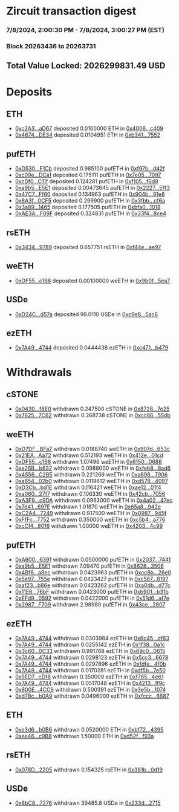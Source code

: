 # Zircuit transaction digest
### 7/8/2024, 2:00:30 PM - 7/8/2024, 3:00:27 PM (EST)
### Block 20263436 to 20263731

## Total Value Locked: 2026299831.49 USD

# Deposits
## ETH
- [0xc2A3...aD67](https://etherscan.io/address/0xc2A33C6726e91e2c43f244e312c58D905d3CaD67) deposited 0.0100000 ETH in [0x4006...c409](https://etherscan.io/tx/0xc2A33C6726e91e2c43f244e312c58D905d3CaD67)
- [0x4674...DE34](https://etherscan.io/address/0x46746059154A7b010226269a94723b5Bc2b6DE34) deposited 0.0104951 ETH in [0xb341...7552](https://etherscan.io/tx/0x46746059154A7b010226269a94723b5Bc2b6DE34)
## pufETH
- [0xD530...F1Cb](https://etherscan.io/address/0xD530fc2FEBb3e074EFFA25033609Fe6672AfF1Cb) deposited 0.985100 pufETH in [0xf97b...d42f](https://etherscan.io/tx/0xD530fc2FEBb3e074EFFA25033609Fe6672AfF1Cb)
- [0xc09e...DCa1](https://etherscan.io/address/0xc09eADa5F96899339618d1893d812930629bDCa1) deposited 0.175111 pufETH in [0x7e05...7097](https://etherscan.io/tx/0xc09eADa5F96899339618d1893d812930629bDCa1)
- [0xcDf0...C11f](https://etherscan.io/address/0xcDf0D1dFf165F9828E69f70eB25F228faCD9C11f) deposited 0.124281 pufETH in [0xf105...f6d9](https://etherscan.io/tx/0xcDf0D1dFf165F9828E69f70eB25F228faCD9C11f)
- [0xa9b5...E5E1](https://etherscan.io/address/0xa9b5Da22440DEDd72535EC0525582Ca0B63bE5E1) deposited 0.00473645 pufETH in [0x2227...51f3](https://etherscan.io/tx/0xa9b5Da22440DEDd72535EC0525582Ca0B63bE5E1)
- [0x47C7...Ff60](https://etherscan.io/address/0x47C711Be933Ef3b0B7aE107306c49C3491E1Ff60) deposited 0.134963 pufETH in [0x904b...91e8](https://etherscan.io/tx/0x47C711Be933Ef3b0B7aE107306c49C3491E1Ff60)
- [0x8A3f...0CF5](https://etherscan.io/address/0x8A3f6961F4894e41E37a27A4d9A2d3B73faC0CF5) deposited 0.299900 pufETH in [0x3fbb...cf6a](https://etherscan.io/tx/0x8A3f6961F4894e41E37a27A4d9A2d3B73faC0CF5)
- [0x3a89...1465](https://etherscan.io/address/0x3a8978BD5eCf96c9942A13cb91D935cC90fb1465) deposited 0.177505 pufETH in [0xbfa0...1018](https://etherscan.io/tx/0x3a8978BD5eCf96c9942A13cb91D935cC90fb1465)
- [0xAE3A...F09F](https://etherscan.io/address/0xAE3AeF05B9231d681192B8c962d89a33Ce4DF09F) deposited 0.324831 pufETH in [0x33f4...8ce4](https://etherscan.io/tx/0xAE3AeF05B9231d681192B8c962d89a33Ce4DF09F)
## rsETH
- [0x3434...9789](https://etherscan.io/address/0x34349c5569e7B846c3558961552D2202760A9789) deposited 0.657751 rsETH in [0xf44e...ae97](https://etherscan.io/tx/0x34349c5569e7B846c3558961552D2202760A9789)
## weETH
- [0xDF55...c1B8](https://etherscan.io/address/0xDF55D458AcEd26981323456c7458E8646B73c1B8) deposited 0.00100000 weETH in [0x9b0f...5ea7](https://etherscan.io/tx/0xDF55D458AcEd26981323456c7458E8646B73c1B8)
## USDe
- [0xD24C...d57a](https://etherscan.io/address/0xD24Cfe2d0fa81369ca6291c28ac5426e16B6d57a) deposited 99.0110 USDe in [0xc9e8...5ac6](https://etherscan.io/tx/0xD24Cfe2d0fa81369ca6291c28ac5426e16B6d57a)
## ezETH
- [0x7A49...4744](https://etherscan.io/address/0x7A493Be5c2ce014cD049Bf178a1ac0Db1B434744) deposited 0.0444438 ezETH in [0xc471...b479](https://etherscan.io/tx/0x7A493Be5c2ce014cD049Bf178a1ac0Db1B434744)
# Withdrawals
## cSTONE
- [0x0430...f8E0](https://etherscan.io/address/0x0430DAF18a4E4fA691017e77705b90b24216f8E0) withdrawn 0.247500 cSTONE in [0x8728...7e25](https://etherscan.io/tx/0x0430DAF18a4E4fA691017e77705b90b24216f8E0)
- [0x7625...7C62](https://etherscan.io/address/0x7625caB89531f80D505c5CC277166bD5aea37C62) withdrawn 0.268738 cSTONE in [0xcc86...55db](https://etherscan.io/tx/0x7625caB89531f80D505c5CC277166bD5aea37C62)
## weETH
- [0xD7DF...BFa7](https://etherscan.io/address/0xD7DF7E085214743530afF339aFC420c7c720BFa7) withdrawn 0.0188740 weETH in [0x907d...653c](https://etherscan.io/tx/0xD7DF7E085214743530afF339aFC420c7c720BFa7)
- [0x21EA...Aa72](https://etherscan.io/address/0x21EA2c330f1FEeC12Aa8564793b3EBBbECecAa72) withdrawn 0.512193 weETH in [0x412e...01cd](https://etherscan.io/tx/0x21EA2c330f1FEeC12Aa8564793b3EBBbECecAa72)
- [0xDF55...c1B8](https://etherscan.io/address/0xDF55D458AcEd26981323456c7458E8646B73c1B8) withdrawn 1.07496 weETH in [0x6150...0688](https://etherscan.io/tx/0xDF55D458AcEd26981323456c7458E8646B73c1B8)
- [0xe26B...b632](https://etherscan.io/address/0xe26B57B2f146d6Dc559eb97b3Cea85b3d630b632) withdrawn 0.0988000 weETH in [0xfeb8...8ad6](https://etherscan.io/tx/0xe26B57B2f146d6Dc559eb97b3Cea85b3d630b632)
- [0x4556...C2B5](https://etherscan.io/address/0x455646dDe2320EE496eb4B1DCba33DD84D17C2B5) withdrawn 0.221269 weETH in [0xa898...7906](https://etherscan.io/tx/0x455646dDe2320EE496eb4B1DCba33DD84D17C2B5)
- [0xa654...02b0](https://etherscan.io/address/0xa65495F27234F6dF1BC601D0e7D3fb95d24B02b0) withdrawn 0.0118612 weETH in [0xd578...4097](https://etherscan.io/tx/0xa65495F27234F6dF1BC601D0e7D3fb95d24B02b0)
- [0xD3Cb...bd1E](https://etherscan.io/address/0xD3CbEa9e063f958e3B9861663C7e4A00854bbd1E) withdrawn 0.116421 weETH in [0xae12...01f4](https://etherscan.io/tx/0xD3CbEa9e063f958e3B9861663C7e4A00854bbd1E)
- [0xa060...27f7](https://etherscan.io/address/0xa060538Cb7F29E69E69305050BAB6775338127f7) withdrawn 0.106330 weETH in [0x42cb...7056](https://etherscan.io/tx/0xa060538Cb7F29E69E69305050BAB6775338127f7)
- [0xA3F9...c9DA](https://etherscan.io/address/0xA3F907902244727EB3E8F8aDAEC0943422cBc9DA) withdrawn 0.0963000 weETH in [0x4a02...47ec](https://etherscan.io/tx/0xA3F907902244727EB3E8F8aDAEC0943422cBc9DA)
- [0x7d41...697E](https://etherscan.io/address/0x7d41f19267A17e15908ed950D893E26EE8Fb697E) withdrawn 1.01870 weETH in [0x65a8...942e](https://etherscan.io/tx/0x7d41f19267A17e15908ed950D893E26EE8Fb697E)
- [0xC2A4...7249](https://etherscan.io/address/0xC2A400609c678dEc59a08dB9FC787fCC6F357249) withdrawn 0.917500 weETH in [0x0987...945f](https://etherscan.io/tx/0xC2A400609c678dEc59a08dB9FC787fCC6F357249)
- [0xFfFc...7752](https://etherscan.io/address/0xFfFcBAfd962fEb657b5Fd1F54bc2F58C18977752) withdrawn 0.350000 weETH in [0xc5b4...a776](https://etherscan.io/tx/0xFfFcBAfd962fEb657b5Fd1F54bc2F58C18977752)
- [0xcCf4...8016](https://etherscan.io/address/0xcCf4bDc78DA48eC79d706cE86E01200dD10b8016) withdrawn 1.00000 weETH in [0x4203...4c99](https://etherscan.io/tx/0xcCf4bDc78DA48eC79d706cE86E01200dD10b8016)
## pufETH
- [0xA600...6391](https://etherscan.io/address/0xA60008b15159D12cdCFadB55A6E27Fe41B5C6391) withdrawn 0.0500000 pufETH in [0x2037...7441](https://etherscan.io/tx/0xA60008b15159D12cdCFadB55A6E27Fe41B5C6391)
- [0xa9b5...E5E1](https://etherscan.io/address/0xa9b5Da22440DEDd72535EC0525582Ca0B63bE5E1) withdrawn 7.09470 pufETH in [0x8628...3506](https://etherscan.io/tx/0xa9b5Da22440DEDd72535EC0525582Ca0B63bE5E1)
- [0x4Bf6...a8ec](https://etherscan.io/address/0x4Bf632F7627FcCD1243c5f948EC267Ec1320a8ec) withdrawn 0.0423963 pufETH in [0xcc8b...26e0](https://etherscan.io/tx/0x4Bf632F7627FcCD1243c5f948EC267Ec1320a8ec)
- [0x5e97...755e](https://etherscan.io/address/0x5e9759f1218D0fA98e6EbeB179321b4B911D755e) withdrawn 0.0423427 pufETH in [0xc587...8197](https://etherscan.io/tx/0x5e9759f1218D0fA98e6EbeB179321b4B911D755e)
- [0xaf23...b86e](https://etherscan.io/address/0xaf23e7C33D0374cd92295a802DEAEAf52B29b86e) withdrawn 0.0423262 pufETH in [0xa0db...d77c](https://etherscan.io/tx/0xaf23e7C33D0374cd92295a802DEAEAf52B29b86e)
- [0x11E6...76bF](https://etherscan.io/address/0x11E60d83CDc5e0843162289e13Af78EEBdd176bF) withdrawn 0.0423000 pufETH in [0xb901...b31b](https://etherscan.io/tx/0x11E60d83CDc5e0843162289e13Af78EEBdd176bF)
- [0xEFd9...0592](https://etherscan.io/address/0xEFd9470Be61c80D764EF1aF5C9A92DaeFF560592) withdrawn 0.0422000 pufETH in [0x51d6...af7e](https://etherscan.io/tx/0xEFd9470Be61c80D764EF1aF5C9A92DaeFF560592)
- [0x2987...F709](https://etherscan.io/address/0x298732f09a94f3ED9a7bC4f957c0841AC1c4F709) withdrawn 2.98980 pufETH in [0x43ce...2807](https://etherscan.io/tx/0x298732f09a94f3ED9a7bC4f957c0841AC1c4F709)
## ezETH
- [0x7A49...4744](https://etherscan.io/address/0x7A493Be5c2ce014cD049Bf178a1ac0Db1B434744) withdrawn 0.0303984 ezETH in [0x6c45...df83](https://etherscan.io/tx/0x7A493Be5c2ce014cD049Bf178a1ac0Db1B434744)
- [0x7A49...4744](https://etherscan.io/address/0x7A493Be5c2ce014cD049Bf178a1ac0Db1B434744) withdrawn 0.0255142 ezETH in [0x1f38...0a1c](https://etherscan.io/tx/0x7A493Be5c2ce014cD049Bf178a1ac0Db1B434744)
- [0x3c60...0C33](https://etherscan.io/address/0x3c6032CB969f66a9d8724e06d3EfE10badb30C33) withdrawn 0.991768 ezETH in [0x69c0...0615](https://etherscan.io/tx/0x3c6032CB969f66a9d8724e06d3EfE10badb30C33)
- [0x7A49...4744](https://etherscan.io/address/0x7A493Be5c2ce014cD049Bf178a1ac0Db1B434744) withdrawn 0.0298123 ezETH in [0x5cc3...6678](https://etherscan.io/tx/0x7A493Be5c2ce014cD049Bf178a1ac0Db1B434744)
- [0x7A49...4744](https://etherscan.io/address/0x7A493Be5c2ce014cD049Bf178a1ac0Db1B434744) withdrawn 0.0297896 ezETH in [0xfdfe...4f0b](https://etherscan.io/tx/0x7A493Be5c2ce014cD049Bf178a1ac0Db1B434744)
- [0x7A49...4744](https://etherscan.io/address/0x7A493Be5c2ce014cD049Bf178a1ac0Db1B434744) withdrawn 0.0170281 ezETH in [0xdf5b...7e50](https://etherscan.io/tx/0x7A493Be5c2ce014cD049Bf178a1ac0Db1B434744)
- [0x5ED7...cDf8](https://etherscan.io/address/0x5ED74b957fd198F81A91DEBA94A6a5Cd1B96cDf8) withdrawn 0.350000 ezETH in [0xf785...4e61](https://etherscan.io/tx/0x5ED74b957fd198F81A91DEBA94A6a5Cd1B96cDf8)
- [0x7A49...4744](https://etherscan.io/address/0x7A493Be5c2ce014cD049Bf178a1ac0Db1B434744) withdrawn 0.0517048 ezETH in [0x4213...1f9c](https://etherscan.io/tx/0x7A493Be5c2ce014cD049Bf178a1ac0Db1B434744)
- [0x800E...4CC9](https://etherscan.io/address/0x800Ed249c34Ffc7A104fdC01b13F9913e3344CC9) withdrawn 0.500391 ezETH in [0x3e5b...1074](https://etherscan.io/tx/0x800Ed249c34Ffc7A104fdC01b13F9913e3344CC9)
- [0xd7Bc...b0A9](https://etherscan.io/address/0xd7Bc5b9517036d542618aAbb92fBD27eA633b0A9) withdrawn 0.0496000 ezETH in [0xfccc...6687](https://etherscan.io/tx/0xd7Bc5b9517036d542618aAbb92fBD27eA633b0A9)
## ETH
- [0xe3d6...b0B6](https://etherscan.io/address/0xe3d67db8C2C505D6Fc7a3Ff42B5763dc956Ab0B6) withdrawn 0.0520000 ETH in [0xbf72...4395](https://etherscan.io/tx/0xe3d67db8C2C505D6Fc7a3Ff42B5763dc956Ab0B6)
- [0xee46...c9B8](https://etherscan.io/address/0xee46ee0dE21937772291a006c3541aFa557dc9B8) withdrawn 1.50000 ETH in [0xd52f...f93a](https://etherscan.io/tx/0xee46ee0dE21937772291a006c3541aFa557dc9B8)
## rsETH
- [0x078D...2205](https://etherscan.io/address/0x078D241DBE88c96D02e69cEE7e13BE12b3612205) withdrawn 0.154325 rsETH in [0x381b...0d19](https://etherscan.io/tx/0x078D241DBE88c96D02e69cEE7e13BE12b3612205)
## USDe
- [0x8bC8...7276](https://etherscan.io/address/0x8bC8b4E4921101BcC56ec084b906069b73de7276) withdrawn 39485.8 USDe in [0x233d...2715](https://etherscan.io/tx/0x8bC8b4E4921101BcC56ec084b906069b73de7276)
